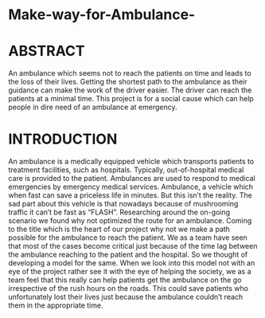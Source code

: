 # Make-way-for-Ambulance-

# ABSTRACT

An ambulance which seems not to reach the patients on time and leads to the loss of their lives. 
Getting the shortest path to the ambulance as their guidance can make the work of the driver easier. The driver can reach the patients at a minimal time. 
This project is for a social cause which can help people in dire need of an ambulance at emergency.

# INTRODUCTION

An ambulance is a medically equipped vehicle which transports patients to treatment facilities, such as hospitals. Typically, out-of-hospital medical care is provided to the patient. Ambulances are used to respond to medical emergencies by emergency medical services.
Ambulance, a vehicle which when fast can save a priceless life in minutes. But this isn’t the reality. The sad part about this vehicle is that nowadays because of mushrooming traffic it can’t be fast as “FLASH”. Researching around the on-going scenario we found why not optimized the route for an ambulance. 
Coming to the title which is the heart of our project why not we make a path possible for the ambulance to reach the patient. We as a team have seen that most of the cases become critical just because of the time lag between the ambulance reaching to the patient and the hospital. So we thought of developing a model for the same.
When we look into this model not with an eye of the project rather see it with the eye of helping the society, we as a team feel that this really can help patients get the ambulance on the go irrespective of the rush hours on the roads. This could save patients who unfortunately lost their lives just because the ambulance couldn’t reach them in the appropriate time.

